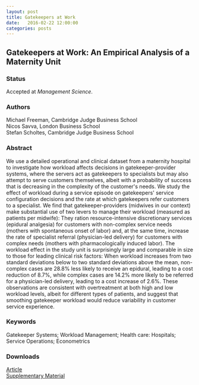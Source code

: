 ```yaml
---
layout: post
title: Gatekeepers at Work
date:   2016-02-22 12:00:00
categories: posts
---
```


## Gatekeepers at Work: An Empirical Analysis of a Maternity Unit

### Status

Accepted at *Management Science*.

### Authors

Michael Freeman, Cambridge Judge Business School<br>
Nicos Savva, London Business School<br>
Stefan Scholtes, Cambridge Judge Business School

### Abstract

We use a detailed operational and clinical dataset from a maternity hospital to investigate how workload affects decisions in gatekeeper-provider systems, where the servers act as gatekeepers to specialists but may also attempt to serve customers themselves, albeit with a probability of success that is decreasing in the complexity of the customer's needs. We study the effect of workload during a service episode on gatekeepers' service configuration decisions and the rate at which gatekeepers refer customers to a specialist. We find that gatekeeper-providers (midwives in our context) make substantial use of two levers to manage their workload (measured as patients per midwife): They ration resource-intensive discretionary services (epidural analgesia) for customers with non-complex service needs (mothers with spontaneous onset of labor) and, at the same time, increase the rate of specialist referral (physician-led delivery) for customers with complex needs (mothers with pharmacologically induced labor). The workload effect in the study unit is surprisingly large and comparable in size to those for leading clinical risk factors: When workload increases from two standard deviations below to two standard deviations above the mean, non-complex cases are 28.8% less likely to receive an epidural, leading to a cost reduction of 8.7%, while complex cases are 14.2% more likely to be referred for a physician-led delivery, leading to a cost increase of 2.6%. These observations are consistent with overtreatment at both high and low workload levels, albeit for different types of patients, and suggest that smoothing gatekeeper workload would reduce variability in customer service experience.

### Keywords

Gatekeeper Systems; Workload Management; Health care: Hospitals; Service Operations; Econometrics

### Downloads

[Article](/research/articles/gatekeepersatwork_mar2016.pdf)<br>
[Supplementary Material](/research/articles/supplementary_gatekeepersatwork_mar2016.pdf)
